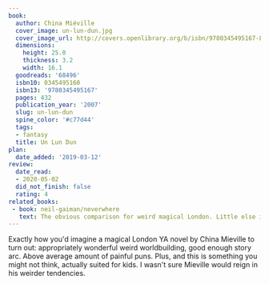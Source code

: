 ```yaml
---
book:
  author: China Miéville
  cover_image: un-lun-dun.jpg
  cover_image_url: http://covers.openlibrary.org/b/isbn/9780345495167-L.jpg
  dimensions:
    height: 25.0
    thickness: 3.2
    width: 16.1
  goodreads: '68496'
  isbn10: 0345495160
  isbn13: '9780345495167'
  pages: 432
  publication_year: '2007'
  slug: un-lun-dun
  spine_color: '#c77d44'
  tags:
  - fantasy
  title: Un Lun Dun
plan:
  date_added: '2019-03-12'
review:
  date_read:
  - 2020-05-02
  did_not_finish: false
  rating: 4
related_books:
 - book: neil-gaiman/neverwhere
   text: The obvious comparison for weird magical London. Little else in common, but there's a somewhat shared vibe.
---
```


Exactly how you'd imagine a magical London YA novel by China Mieville to turn out: appropriately wonderful weird
worldbuilding, good enough story arc. Above average amount of painful puns. Plus, and this is something you might not
think, actually suited for kids. I wasn't sure Mieville would reign in his weirder tendencies.
